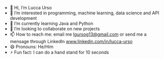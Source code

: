 - 👋 Hi, I’m Lucca Urso
- 👀 I’m interested in programming, machine learning, data science and API development
- 🌱 I’m currently learning Java and Python
- 💞️ I’m looking to collaborate on new projects
- 📫 How to reach me: email me lgursog13@gmail.com or send me a mensage through LinkedIn www.linkedin.com/in/lucca-urso
- 😄 Pronouns: He/Him
- ⚡ Fun fact: I can do a hand stand for 10 seconds

<!---
Lucca-Urso/Lucca-Urso is a ✨ special ✨ repository because its `README.md` (this file) appears on your GitHub profile.
You can click the Preview link to take a look at your changes.
--->
